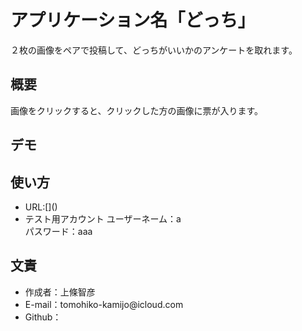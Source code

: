 # アプリケーション名「どっち」
２枚の画像をペアで投稿して、どっちがいいかのアンケートを取れます。

## 概要
画像をクリックすると、クリックした方の画像に票が入ります。

## デモ

## 使い方
<ul>
<li>URL:[]()
<li>テスト用アカウント   ユーザーネーム：a<br> パスワード：aaa
</ul>


## 文責
<ul>
<li>作成者：上條智彦<br>
<li>E-mail：tomohiko-kamijo@icloud.com<br>
<li>Github：
</ul>

